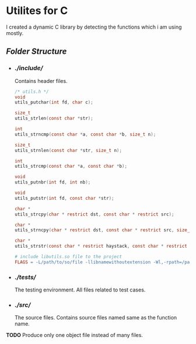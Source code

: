 # **Utilites for C**

I created a dynamic C library by detecting the functions which i am using mostly.

## **_Folder Structure_**
- ### *./include/*
	Contains header files.
	```c
	/* utils.h */
	void
	utils_putchar(int fd, char c);

	size_t
	utils_strlen(const char *str);

	int
	utils_strncmp(const char *a, const char *b, size_t n);

	size_t
	utils_strnlen(const char *str, size_t n);

	int
	utils_strcmp(const char *a, const char *b);

	void
	utils_putnbr(int fd, int nb);

	void
	utils_putstr(int fd, const char *str);

	char *
	utils_strcpy(char * restrict dst, const char * restrict src);

	char *
	utils_strncpy(char * restrict dst, const char * restrict src, size_t len);

	char *
	utils_strstr(const char * restrict haystack, const char * restrict needle);
	```

	```makefile
	# include libutils.so file to the project
	FLAGS = -L/path/to/so/file -llibnamewithoutextension -Wl,-rpath=/path/to/so/file
	```
- ### *./tests/*
	The testing environment.
	All files related to test cases.
- ### *./src/*
	The source files.
	Contains source files named same as the function name.
	
**TODO** Produce only one object file instead of many files.

